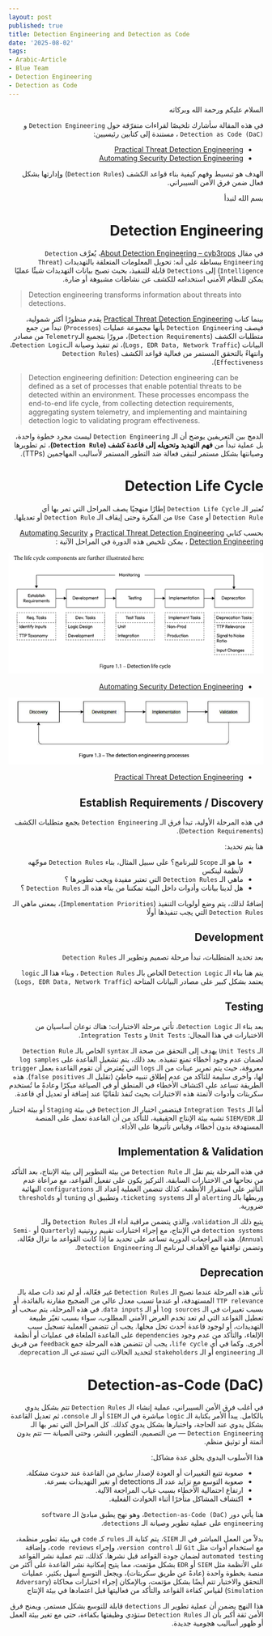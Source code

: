 ```yaml
---
layout: post
published: true
title: Detection Engineering and Detection as Code
date: '2025-08-02'
tags:
- Arabic-Article
- Blue Team
- Detection Engineering
- Detection as Code
---
```


<div dir="rtl" markdown="1">


السلام عليكم ورحمة الله وبركاته 

في هذه المقالة سأشارك تلخيصًا لقراءات متفرّقة حول `Detection Engineering` و `Detection as Code (DaC)` ، مستندة إلى كتابين رئيسيين:

- [Practical Threat Detection Engineering](https://amzn.eu/d/dEUdSvt) 
- [Automating Security Detection Engineering](https://amzn.eu/d/beqUiqx)

الهدف هو تبسيط وفهم كيفية بناء قواعد الكشف (`Detection Rules`) وإدارتها بشكل فعال ضمن فرق الأمن السيبراني.

بسم الله لنبدأ 
# Detection Engineering

في مقال [About Detection Engineering – cyb3rops](https://cyb3rops.medium.com/about-detection-engineering-44d39e0755f0)، يُعرَّف `Detection Engineering` ببساطة على أنه:
تحويل المعلومات المتعلقة بالتهديدات (`Threat Intelligence`) إلى `Detections` قابلة للتنفيذ، بحيث تصبح بيانات التهديدات شيئًا عمليًا يمكن للنظام الأمني استخدامه للكشف عن نشاطات مشبوهة أو ضارة.


</div>

> Detection engineering transforms information about threats into detections.

<div dir="rtl" markdown="1">

بينما كتاب [Practical Threat Detection Engineering](https://amzn.eu/d/dEUdSvt)  يقدم منظورًا أكثر شمولية، فيصف `Detection Engineering` بأنها مجموعة عمليات (`Processes`) تبدأ من جمع متطلبات الكشف (`Detection Requirements`)، مرورًا بتجميع الـ`Telemetry` من مصادر البيانات (`Logs, EDR Data, Network Traffic`)، ثم تنفيذ وصيانة الـ`Detection Logic`، وانتهاءً بالتحقق المستمر من فعالية قواعد الكشف (`Detection Rules Effectiveness`).

</div>

> Detection engineering definition:
> Detection engineering can be defined as a set of processes that enable potential threats to be detected within an environment. These processes encompass the end-to-end
> life cycle, from collecting detection requirements, aggregating system telemetry, and implementing and maintaining detection logic to validating program effectiveness.

<div dir="rtl" markdown="1">
  
الدمج بين التعريفين يوضح أن الـ ``Detection Engineering`` ليست مجرد خطوة واحدة، بل عملية تبدأ من **فهم التهديد وتحويله إلى قاعدة كشف (`Detection Rule`)**، ثم تطويرها وصيانتها بشكل مستمر لتبقى فعالة ضد التطور المستمر لأساليب المهاجمين (TTPs).

# Detection Life Cycle

تُعتبر الـ `Detection Life Cycle` إطارًا منهجيًا يصف المراحل التي تمر بها أي `Detection Rule` أو `Use Case` من الفكرة وحتى إيقاف الـ `Detection Rule` أو تعديلها.

بحسب كتابي [Practical Threat Detection Engineering](https://amzn.eu/d/dEUdSvt)  و [Automating Security Detection Engineering](https://amzn.eu/d/beqUiqx) ، يمكن تلخيص هذه الدورة في المراحل الآتية :

![1](https://raw.githubusercontent.com/0xb1tByte/0xb1tbyte.github.io/master/assets/media/DaC/1.png)
* [Automating Security Detection Engineering](https://amzn.eu/d/beqUiqx)

![2](https://raw.githubusercontent.com/0xb1tByte/0xb1tbyte.github.io/master/assets/media/DaC/2.png)
* [Practical Threat Detection Engineering](https://amzn.eu/d/dEUdSvt)


## Establish Requirements / Discovery
في هذه المرحلة الأولية، تبدأ فرق الـ `Detection Engineering` بجمع متطلبات الكشف (`Detection Requirements`).

هنا يتم تحديد:

- ما هو الـ `Scope` للبرنامج؟ على سبيل المثال، بناء `Detection Rules` موجّهه لأنظمة لينكس 
- ماهي الـ `Detection Rules` التي تعتبر مفيدة ويجب تطويرها ؟
- هل لدينا بيانات وأدوات داخل البيئة تمكننا من بناء هذه الـ `Detection Rules` ؟

إضافةً لذلك، يتم وضع أولويات التنفيذ (`Implementation Priorities`)، بمعنى ماهي الـ `Detection Rules` التي يجب تنفيذها أولًا  

## Development 
بعد تحديد المتطلبات، تبدأ مرحلة تصميم وتطوير الـ `Detection Rules`

يتم هنا بناء الـ `Detection Logic` الخاص بالـ `Detection Rules` ، وبناء هذا الـ `logic` يعتمد بشكل كبير على مصادر البيانات المتاحة (`Logs, EDR Data, Network Traffic`)

## Testing
بعد بناء الـ `Detection Logic`، تأتي مرحلة الاختبارات:
هناك نوعان أساسيان من الاختبارات في هذا المجال: `Unit Tests` و `Integration Tests`.

الـ `Unit Tests` يهدف إلى التحقق من صحة الـ `syntax` الخاص بالـ `Detection Rule` لضمان عدم وجود أخطاء تمنع تنفيذه. بعد ذلك، يتم تشغيل القاعدة على `log samples` معروفة، حيث يتم تمرير عينات من الـ `logs` التي يُفترض أن تقوم القاعدة بعمل `trigger` لها، وأخرى سليمة للتأكد من عدم إطلاق تنبيه خاطئ (تقليل الـ `false positives`). هذه الطريقة تساعد على اكتشاف الأخطاء في المنطق أو في الصياغة مبكرًا وعادةً ما تُستخدم سكربتات وأدوات لأتمتة هذه الاختبارات بحيث تُنفذ تلقائيًا عند إضافة أو تعديل أي قاعدة.

أما الـ `Integration Tests` فيتضمن اختبار الـ `Detection` في بيئة `Staging` أو بيئة اختبار للـ `SIEM/EDR` تشبه بيئة الإنتاج الحقيقية، للتأكد من أن القاعدة تعمل على المنصة المستهدفة بدون أخطاء، وقياس تأثيرها على الأداء.

## Implementation & Validation
في هذه المرحلة يتم نقل الـ `Detection Rule` من بيئة التطوير إلى بيئة الإنتاج، بعد التأكد من نجاحها في الاختبارات السابقة. التركيز يكون على تفعيل القواعد، مع مراعاة عدم التأثير على استقرار الأنظمة. كذلك تتضمن العملية إعداد الـ `configurations` النهائية وربطها بالـ `alerting` أو الـ `ticketing systems`، وتطبيق أي `tuning` أو `thresholds` ضرورية.

يتبع ذلك الـ `validation`، والذي يتضمن مراقبة أداء الـ `Detection Rules` والـ `detection systems` في الإنتاج، مع إجراء اختبارات تقييم روتينية (`Quarterly` أو `Semi-Annual`). هذه المراجعات الدورية تساعد على تحديد ما إذا كانت القواعد ما تزال فعّالة، وتضمن توافقها مع الأهداف لبرنامج الـ `Detection Engineering`.


## Deprecation
تأتي هذه المرحلة عندما تصبح الـ `Detection Rules` غير فعّالة، أو لم تعد ذات صلة بالـ `TTP relevance` المستهدفة، أو عندما تسبب معدل عالي من الضجيج مقارنة بالفائدة، أو بسبب تغييرات في الـ `log sources` أو الـ `data inputs`. في هذه المرحلة، يتم سحب أو تعطيل القواعد التي لم تعد تخدم الغرض الأمني المطلوب، سواء بسبب تغيّر طبيعة التهديدات، أو لوجود قاعدة أحدث تحل محلها. يجب أن تتضمن العملية تسجيل سبب الإلغاء، والتأكد من عدم وجود `dependencies` على القاعدة الملغاة في عمليات أو أنظمة أخرى. وكما في أي `life cycle`، يجب أن تتضمن هذه المرحلة جمع `feedback` من فريق الـ `engineering` أو الـ `stakeholders` لتحديد الحالات التي تستدعي الـ `deprecation`.


# Detection-as-Code (DaC)

في أغلب فرق الأمن السيبراني، عملية إنشاء الـ `Detection Rules` تتم بشكل يدوي بالكامل. يبدأ الأمر بكتابة الـ `logic` مباشرة في الـ `SIEM` أو الـ `console`، ثم تعديل القاعدة بشكل يدوي عند الحاجة، واختبارها بشكل يدوي كذلك. كل المراحل التي تمر بها الـ `Detection Engineering` — من التصميم، التطوير، النشر، وحتى الصيانة — تتم بدون أتمتة أو توثيق منظم.

هذا الأسلوب اليدوي يخلق عدة مشاكل:
- صعوبة تتبع التغييرات أو العودة لإصدار سابق من القاعدة عند حدوث مشكلة.
- صعوبة التوسع مع تزايد عدد الـ detections أو تغير التهديدات بسرعة.
- ارتفاع احتمالية الأخطاء بسبب غياب المراجعة الآلية.
- اكتشاف المشاكل متأخرًا أثناء الحوادث الفعلية.

هنا يأتي دور `Detection-as-Code (DaC)`، وهو نهج يطبق مبادئ الـ `software engineering` على عملية تطوير وصيانة الـ `detections`. 

بدلاً من العمل المباشر في الـ `SIEM`، يتم كتابة الـ `rules` كـ `code` في بيئة تطوير منظمة، مع استخدام أدوات مثل `Git` للـ `version control`، وإجراء `code reviews`، وإضافة `automated testing` لضمان جودة القواعد قبل نشرها.  كذلك، تتم عملية نشر القواعد على الأنظمة مثل `SIEM` أو `EDR` بشكل مؤتمت، مما يتيح إمكانية نشر القاعدة على أكثر من منصة بخطوة واحدة (عادةً عن طريق سكربتات)، ويجعل التوسع أسهل بكثير. عمليات التحقق والاختبار تتم أيضًا بشكل مؤتمت، وبالإمكان إجراء اختبارات محاكاة (`Adversary Simulation`) لقياس كفاءة القواعد والتأكد من فعاليتها قبل اعتمادها في بيئة الإنتاج

هذا النهج يضمن أن عملية تطوير الـ `detections` قابلة للتوسع بشكل مستمر، ويمنح فرق الأمن ثقة أكبر بأن الـ `Detection Rules` ستؤدي وظيفتها بكفاءة، حتى مع تغير بيئة العمل أو ظهور أساليب هجومية جديدة.

</div>
